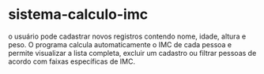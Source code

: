 # sistema-calculo-imc
o usuário pode cadastrar novos registros contendo nome, idade, altura e peso. O programa calcula automaticamente o IMC de cada pessoa e permite visualizar a lista completa, excluir um cadastro ou filtrar pessoas de acordo com faixas específicas de IMC.
